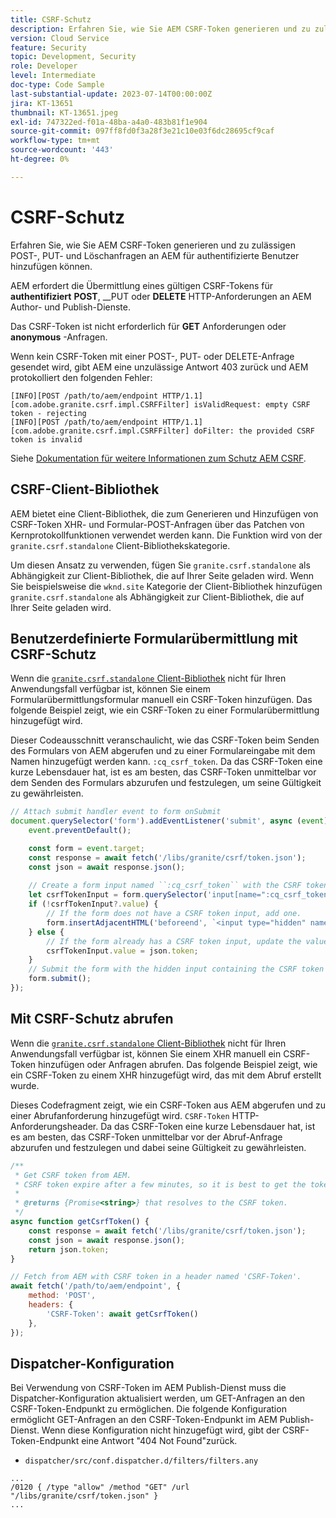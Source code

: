 ```yaml
---
title: CSRF-Schutz
description: Erfahren Sie, wie Sie AEM CSRF-Token generieren und zu zulässigen POST-, PUT- und Löschanfragen an AEM für authentifizierte Benutzer hinzufügen können.
version: Cloud Service
feature: Security
topic: Development, Security
role: Developer
level: Intermediate
doc-type: Code Sample
last-substantial-update: 2023-07-14T00:00:00Z
jira: KT-13651
thumbnail: KT-13651.jpeg
exl-id: 747322ed-f01a-48ba-a4a0-483b81f1e904
source-git-commit: 097ff8fd0f3a28f3e21c10e03f6dc28695cf9caf
workflow-type: tm+mt
source-wordcount: '443'
ht-degree: 0%

---
```


# CSRF-Schutz

Erfahren Sie, wie Sie AEM CSRF-Token generieren und zu zulässigen POST-, PUT- und Löschanfragen an AEM für authentifizierte Benutzer hinzufügen können.

AEM erfordert die Übermittlung eines gültigen CSRF-Tokens für __authentifiziert__ __POST__, __PUT oder __DELETE__ HTTP-Anforderungen an AEM Author- und Publish-Dienste.

Das CSRF-Token ist nicht erforderlich für __GET__ Anforderungen oder __anonymous__ -Anfragen.

Wenn kein CSRF-Token mit einer POST-, PUT- oder DELETE-Anfrage gesendet wird, gibt AEM eine unzulässige Antwort 403 zurück und AEM protokolliert den folgenden Fehler:

```log
[INFO][POST /path/to/aem/endpoint HTTP/1.1][com.adobe.granite.csrf.impl.CSRFFilter] isValidRequest: empty CSRF token - rejecting
[INFO][POST /path/to/aem/endpoint HTTP/1.1][com.adobe.granite.csrf.impl.CSRFFilter] doFilter: the provided CSRF token is invalid
```

Siehe [Dokumentation für weitere Informationen zum Schutz AEM CSRF](https://experienceleague.adobe.com/docs/experience-manager-65/developing/introduction/csrf-protection.html).


## CSRF-Client-Bibliothek

AEM bietet eine Client-Bibliothek, die zum Generieren und Hinzufügen von CSRF-Token XHR- und Formular-POST-Anfragen über das Patchen von Kernprotokollfunktionen verwendet werden kann. Die Funktion wird von der `granite.csrf.standalone` Client-Bibliothekskategorie.

Um diesen Ansatz zu verwenden, fügen Sie `granite.csrf.standalone` als Abhängigkeit zur Client-Bibliothek, die auf Ihrer Seite geladen wird. Wenn Sie beispielsweise die `wknd.site` Kategorie der Client-Bibliothek hinzufügen `granite.csrf.standalone` als Abhängigkeit zur Client-Bibliothek, die auf Ihrer Seite geladen wird.

## Benutzerdefinierte Formularübermittlung mit CSRF-Schutz

Wenn die [`granite.csrf.standalone` Client-Bibliothek](#csrf-client-library) nicht für Ihren Anwendungsfall verfügbar ist, können Sie einem Formularübermittlungsformular manuell ein CSRF-Token hinzufügen. Das folgende Beispiel zeigt, wie ein CSRF-Token zu einer Formularübermittlung hinzugefügt wird.

Dieser Codeausschnitt veranschaulicht, wie das CSRF-Token beim Senden des Formulars von AEM abgerufen und zu einer Formulareingabe mit dem Namen hinzugefügt werden kann. `:cq_csrf_token`. Da das CSRF-Token eine kurze Lebensdauer hat, ist es am besten, das CSRF-Token unmittelbar vor dem Senden des Formulars abzurufen und festzulegen, um seine Gültigkeit zu gewährleisten.

```javascript
// Attach submit handler event to form onSubmit
document.querySelector('form').addEventListener('submit', async (event) => {
    event.preventDefault();

    const form = event.target;
    const response = await fetch('/libs/granite/csrf/token.json');
    const json = await response.json();
    
    // Create a form input named ``:cq_csrf_token`` with the CSRF token.
    let csrfTokenInput = form.querySelector('input[name=":cq_csrf_token"]');
    if (!csrfTokenInput?.value) {
        // If the form does not have a CSRF token input, add one.
        form.insertAdjacentHTML('beforeend', `<input type="hidden" name=":cq_csrf_token" value="${json.token}">`);
    } else {
        // If the form already has a CSRF token input, update the value.
        csrfTokenInput.value = json.token;
    }
    // Submit the form with the hidden input containing the CSRF token
    form.submit();
});
```

## Mit CSRF-Schutz abrufen

Wenn die [`granite.csrf.standalone` Client-Bibliothek](#csrf-client-library) nicht für Ihren Anwendungsfall verfügbar ist, können Sie einem XHR manuell ein CSRF-Token hinzufügen oder Anfragen abrufen. Das folgende Beispiel zeigt, wie ein CSRF-Token zu einem XHR hinzugefügt wird, das mit dem Abruf erstellt wurde.

Dieses Codefragment zeigt, wie ein CSRF-Token aus AEM abgerufen und zu einer Abrufanforderung hinzugefügt wird. `CSRF-Token` HTTP-Anforderungsheader. Da das CSRF-Token eine kurze Lebensdauer hat, ist es am besten, das CSRF-Token unmittelbar vor der Abruf-Anfrage abzurufen und festzulegen und dabei seine Gültigkeit zu gewährleisten.

```javascript
/**
 * Get CSRF token from AEM.
 * CSRF token expire after a few minutes, so it is best to get the token before each request.
 * 
 * @returns {Promise<string>} that resolves to the CSRF token.
 */
async function getCsrfToken() {
    const response = await fetch('/libs/granite/csrf/token.json');
    const json = await response.json();
    return json.token;
}

// Fetch from AEM with CSRF token in a header named 'CSRF-Token'.
await fetch('/path/to/aem/endpoint', {
    method: 'POST',
    headers: {
        'CSRF-Token': await getCsrfToken()
    },
});
```

## Dispatcher-Konfiguration

Bei Verwendung von CSRF-Token im AEM Publish-Dienst muss die Dispatcher-Konfiguration aktualisiert werden, um GET-Anfragen an den CSRF-Token-Endpunkt zu ermöglichen. Die folgende Konfiguration ermöglicht GET-Anfragen an den CSRF-Token-Endpunkt im AEM Publish-Dienst. Wenn diese Konfiguration nicht hinzugefügt wird, gibt der CSRF-Token-Endpunkt eine Antwort &quot;404 Not Found&quot;zurück.

* `dispatcher/src/conf.dispatcher.d/filters/filters.any`

```
...
/0120 { /type "allow" /method "GET" /url "/libs/granite/csrf/token.json" }
...
```
